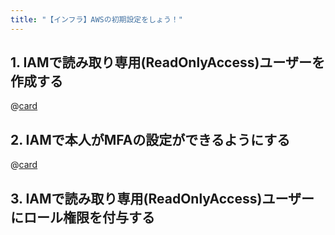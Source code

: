 ```yaml
---
title: "【インフラ】AWSの初期設定をしょう！"
---
```


## 1. IAMで読み取り専用(ReadOnlyAccess)ユーザーを作成する
@[card](https://zenn.dev/aew2sbee/articles/aws-ec2-iam-create-user)

## 2. IAMで本人がMFAの設定ができるようにする
@[card](https://zenn.dev/aew2sbee/articles/aws-ec2-iam-role)
## 3. IAMで読み取り専用(ReadOnlyAccess)ユーザーにロール権限を付与する